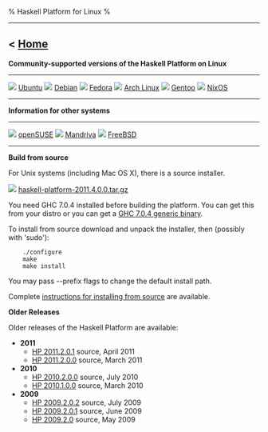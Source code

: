 % Haskell Platform for Linux
%

-------------------------------
< [Home]
-------------------------------

[Home]: index.html

**Community-supported versions of the Haskell Platform on Linux**

---------                                                               ---------                                                               ---------
![](http://hackage.haskell.org/platform/icons/ubuntu.png) [Ubuntu]      ![](http://hackage.haskell.org/platform/icons/debian.png) [Debian]      ![](http://hackage.haskell.org/platform/icons/fedora.png) [Fedora]
![](http://hackage.haskell.org/platform/icons/arch.png) [Arch Linux]    ![](http://hackage.haskell.org/platform/icons/gentoo.png) [Gentoo]      ![](http://hackage.haskell.org/platform/icons/nixos.png) [NixOS]
---------                                                               ---------                                                               ---------

[Ubuntu]: http://packages.ubuntu.com/haskell-platform
[Debian]: http://packages.debian.org/haskell-platform
[Fedora]: https://admin.fedoraproject.org/community/?package=haskell-platform#package_maintenance
[Arch Linux]: http://www.archlinux.org/packages/extra/i686/haskell-platform/
[Gentoo]: http://www.haskell.org/haskellwiki/Gentoo/HaskellPlatform
[NixOS]: http://hydra.nixos.org/job/nixpkgs/trunk/haskellPackages_ghc702.haskellPlatform_2011_2_0_0/

**Information for other systems**

---------                                                                 ---------                                                                  ---------
![](http://hackage.haskell.org/platform/icons/opensuse.png) [openSUSE]    ![](http://hackage.haskell.org/platform/icons/mandriva.png) [Mandriva]     ![](http://hackage.haskell.org/platform/icons/freebsd.png) [FreeBSD]
---------                                                                 ---------                                                                  ---------

[Jaunty]: http://sitr.us/2009/07/02/how-to-install-haskell-platform-on-ubuntu-jaunty.html
[Karmic]: http://davidsiegel.org/haskell-platform-in-karmic-koala/
[Lucid]: https://launchpad.net/~justinbogner/+archive/haskell-platform
[openSUSE]: https://build.opensuse.org/project/show?project=devel:languages:haskell
[Mandriva]: http://wiki.mandriva.com/en/Development/Tasks/Packaging/Policies/Haskell
[FreeBSD]: http://wiki.freebsd.org/Haskell

**Build from source**

For Unix systems (including Mac OS X), there is a source installer.

![](http://hackage.haskell.org/platform/icons/source.png)
<a href="http://lambda.haskell.org/platform/download/2011.4.0.0/haskell-platform-2011.4.0.0.tar.gz" onClick="javascript: pageTracker._trackPageview('/downloads/source'); ">haskell-platform-2011.4.0.0.tar.gz</a>

You need GHC 7.0.4 installed before building the platform. You can get this from your distro or
you can get a [GHC 7.0.4 generic binary].

[GHC 7.0.4 generic binary]: http://haskell.org/ghc/download_ghc_7_0_4.html#distros

To install from source download and unpack the installer, then (possibly with 'sudo'):

        ./configure
        make
        make install

You may pass --prefix flags to change the default install path.

Complete [instructions for installing from source] are available.

[instructions for installing from source]: http://www.vex.net/~trebla/haskell/haskell-platform.xhtml

<!--
**Build from cabal**

If you already have a reasonable Haskell development environment with
GHC 7.0.2 and cabal-install, you can build the platform from the Cabal
package alone.

![](http://hackage.haskell.org/platform/icons/cabal.png)
<a href="http://hackage.haskell.org/platform/2010.2.0.0/cabal/haskell-platform-2010.2.0.0.tar.gz" onClick="javascript: pageTracker._trackPageview('/downloads/cabal'); ">Haskell Platform Cabal Package</a>

To install, unpack the cabal tarball, and run:

        cabal install
 -->

**Older Releases**

Older releases of the Haskell Platform are available:

* **2011**
    * <a href="http://lambda.haskell.org/platform/download/2011.2.0.1/haskell-platform-2011.2.0.1.tar.gz" onClick="javascript: pageTracker._trackPageview('/downloads/source/old'); ">HP 2011.2.0.1</a> source, April 2011
    * <a href="http://lambda.haskell.org/platform/download/2011.2.0.0/haskell-platform-2011.2.0.0.tar.gz" onClick="javascript: pageTracker._trackPageview('/downloads/source/old'); ">HP 2011.2.0.0</a> source, March 2011
* **2010**
    * <a href="http://hackage.haskell.org/platform/2010.2.0.0/haskell-platform-2010.2.0.0.tar.gz" onClick="javascript: pageTracker._trackPageview('/downloads/source/old'); ">HP 2010.2.0.0</a> source, July 2010
    * <a href="http://hackage.haskell.org/platform/2010.1.0.0/haskell-platform-2010.1.0.0.tar.gz" onClick="javascript: pageTracker._trackPageview('/downloads/source/old'); ">HP 2010.1.0.0</a> source, March 2010
* **2009**
    * <a href="http://hackage.haskell.org/platform/2009.2.0.2/haskell-platform-2009.2.0.2.tar.gz" onClick="javascript: pageTracker._trackPageview('/downloads/source/old'); ">HP 2009.2.0.2</a> source, July 2009
    * <a href="http://hackage.haskell.org/platform/2009.2.0.1/haskell-platform-2009.2.0.1.tar.gz" onClick="javascript: pageTracker._trackPageview('/downloads/source/old'); ">HP 2009.2.0.1</a> source, June 2009
    * <a href="http://hackage.haskell.org/platform/2009.2.0/haskell-platform-2009.2.0.tar.gz" onClick="javascript: pageTracker._trackPageview('/downloads/source/old'); ">HP 2009.2.0</a> source, May 2009

